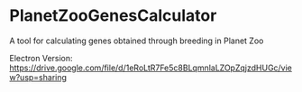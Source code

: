 # PlanetZooGenesCalculator
A tool for calculating genes obtained through breeding in Planet Zoo

Electron Version: https://drive.google.com/file/d/1eRoLtR7Fe5c8BLqmnlaLZOpZqjzdHUGc/view?usp=sharing

